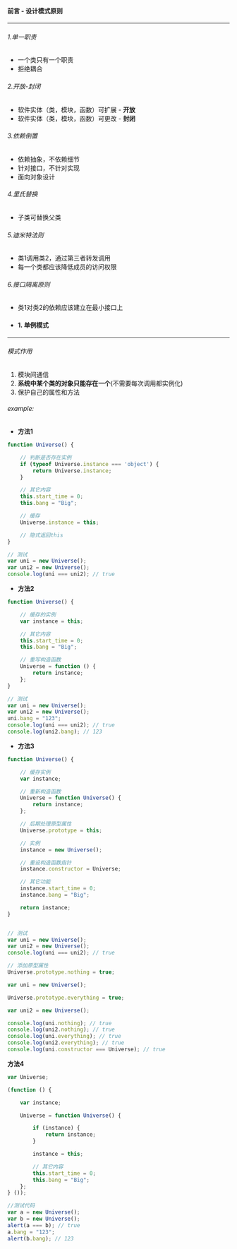 #### 前言 - 设计模式原则
---
###### 1.单一职责
* 一个类只有一个职责
* 拒绝耦合
###### 2.开放-封闭
* 软件实体（类，模块，函数）可扩展 - __开放__
* 软件实体（类，模块，函数）可更改 - __封闭__
###### 3.依赖倒置
* 依赖抽象，不依赖细节
* 针对接口，不针对实现
* 面向对象设计
###### 4.里氏替换
* 子类可替换父类
###### 5.迪米特法则
* 类1调用类2，通过第三者转发调用
* 每一个类都应该降低成员的访问权限
###### 6.接口隔离原则
* 类1对类2的依赖应该建立在最小接口上
* #### 1. 单例模式
---
###### 模式作用
1. 模块间通信
2. __系统中某个类的对象只能存在一个__(不需要每次调用都实例化)
3. 保护自己的属性和方法
###### example:
* __方法1__
```js
function Universe() {

    // 判断是否存在实例
    if (typeof Universe.instance === 'object') {
        return Universe.instance;
    }

    // 其它内容
    this.start_time = 0;
    this.bang = "Big";

    // 缓存
    Universe.instance = this;

    // 隐式返回this
}

// 测试
var uni = new Universe();
var uni2 = new Universe();
console.log(uni === uni2); // true
```
* __方法2__
```js
function Universe() {

    // 缓存的实例
    var instance = this;

    // 其它内容
    this.start_time = 0;
    this.bang = "Big";

    // 重写构造函数
    Universe = function () {
        return instance;
    };
}

// 测试
var uni = new Universe();
var uni2 = new Universe();
uni.bang = "123";
console.log(uni === uni2); // true
console.log(uni2.bang); // 123 
```
* __方法3__
```js
function Universe() {

    // 缓存实例
    var instance;

    // 重新构造函数
    Universe = function Universe() {
        return instance;
    };

    // 后期处理原型属性
    Universe.prototype = this;

    // 实例
    instance = new Universe();

    // 重设构造函数指针
    instance.constructor = Universe;

    // 其它功能
    instance.start_time = 0;
    instance.bang = "Big";

    return instance;
}


// 测试
var uni = new Universe();
var uni2 = new Universe();
console.log(uni === uni2); // true

// 添加原型属性
Universe.prototype.nothing = true;

var uni = new Universe();

Universe.prototype.everything = true;

var uni2 = new Universe();

console.log(uni.nothing); // true
console.log(uni2.nothing); // true
console.log(uni.everything); // true
console.log(uni2.everything); // true
console.log(uni.constructor === Universe); // true
```

__方法4__
```js
var Universe;

(function () {

    var instance;

    Universe = function Universe() {

        if (instance) {
            return instance;
        }

        instance = this;

        // 其它内容
        this.start_time = 0;
        this.bang = "Big";
    };
} ());

//测试代码
var a = new Universe();
var b = new Universe();
alert(a === b); // true
a.bang = "123";
alert(b.bang); // 123
```